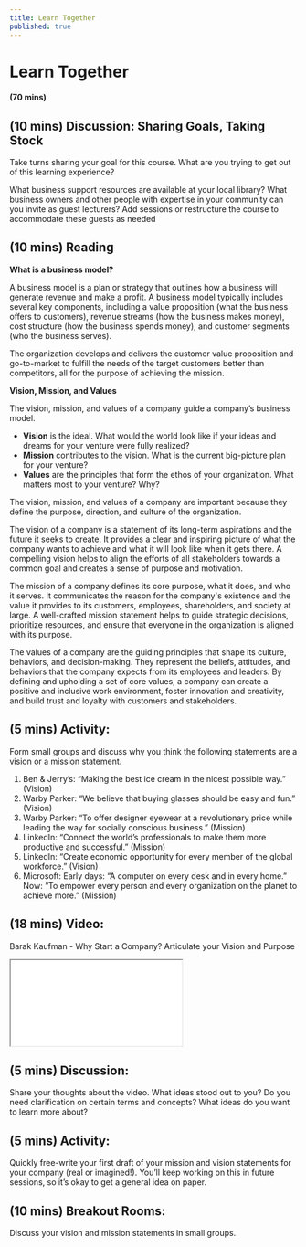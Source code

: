 ```yaml
---
title: Learn Together
published: true
---
```


# Learn Together 
#### (70 mins)

## (10 mins) Discussion: Sharing Goals, Taking Stock

Take turns sharing your goal for this course. What are you trying to get out of this learning experience?

What business support resources are available at your local library? What business owners and other people with expertise in your community can you invite as guest lecturers? Add sessions or restructure the course to accommodate these guests as needed

## (10 mins) Reading

**What is a business model?**

A business model is a plan or strategy that outlines how a business will generate revenue and make a profit. A business model typically includes several key components, including a value proposition (what the business offers to customers), revenue streams (how the business makes money), cost structure (how the business spends money), and customer segments (who the business serves).

The organization develops and delivers the customer value proposition and go-to-market to fulfill the needs of the target customers better than competitors, all for the purpose of achieving the mission.

**Vision, Mission, and Values**

The vision, mission, and values of a company guide a company’s business model. 

* **Vision** is the ideal. What would the world look like if your ideas and dreams for your venture were fully realized?
* **Mission** contributes to the vision. What is the current big-picture plan for your venture? 
* **Values** are the principles that form the ethos of your organization. What matters most to your venture? Why?

The vision, mission, and values of a company are important because they define the purpose, direction, and culture of the organization.

The vision of a company is a statement of its long-term aspirations and the future it seeks to create. It provides a clear and inspiring picture of what the company wants to achieve and what it will look like when it gets there. A compelling vision helps to align the efforts of all stakeholders towards a common goal and creates a sense of purpose and motivation.

The mission of a company defines its core purpose, what it does, and who it serves. It communicates the reason for the company's existence and the value it provides to its customers, employees, shareholders, and society at large. A well-crafted mission statement helps to guide strategic decisions, prioritize resources, and ensure that everyone in the organization is aligned with its purpose.

The values of a company are the guiding principles that shape its culture, behaviors, and decision-making. They represent the beliefs, attitudes, and behaviors that the company expects from its employees and leaders. By defining and upholding a set of core values, a company can create a positive and inclusive work environment, foster innovation and creativity, and build trust and loyalty with customers and stakeholders.

## (5 mins) Activity: 
Form small groups and discuss why you think the following statements are a vision or a mission statement.

1. Ben & Jerry’s: “Making the best ice cream in the nicest possible way.” (Vision)
2. Warby Parker: “We believe that buying glasses should be easy and fun.” (Vision)
3. Warby Parker: “To offer designer eyewear at a revolutionary price while leading the way for socially conscious business.” (Mission)
4. LinkedIn: “Connect the world’s professionals to make them more productive and successful.” (Mission)
5. LinkedIn: “Create economic opportunity for every member of the global workforce.” (Vision)
6. Microsoft: Early days: “A computer on every desk and in every home.” Now: “To empower every person and every organization on the planet to achieve more.” (Mission)

## (18 mins) Video: 
Barak Kaufman - Why Start a Company? Articulate your Vision and Purpose

<div class="embed-responsive embed-responsive-16by9">
  <iframe class="embed-responsive-item" src="[https://www.youtube.com/embed/dQw4w9WgXcQ](https://drive.google.com/drive/u/0/folders/1U_msSPWssOYop1Kn7PPwMTdszBBvAoKp)" allowfullscreen></iframe>
</div>

## (5 mins) Discussion:
Share your thoughts about the video. What ideas stood out to you? Do you need clarification on certain terms and concepts? What ideas do you want to learn more about? 

## (5 mins) Activity: 
Quickly free-write your first draft of your mission and vision statements for your company (real or imagined!). You’ll keep working on this in future sessions, so it’s okay to get a general idea on paper.

## (10 mins) Breakout Rooms: 
Discuss your vision and mission statements in small groups. 
